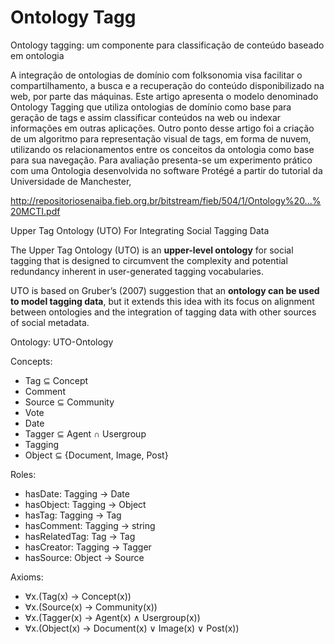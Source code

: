 # Ontology Tagg

Ontology tagging: um componente para classificação de conteúdo baseado em ontologia


A integração de ontologias de domínio com folksonomia visa facilitar o compartilhamento, a busca e a recuperação do conteúdo disponibilizado na web, por parte das máquinas. Este artigo apresenta o modelo denominado Ontology Tagging que utiliza ontologias de domínio como base para geração de tags e assim classificar conteúdos na web ou indexar informações em outras aplicações. Outro ponto desse artigo foi a criação de um algoritmo para representação visual de tags, em forma de nuvem, utilizando os relacionamentos entre os conceitos da ontologia como base para sua navegação. Para avaliação presenta-se um experimento prático com uma Ontologia desenvolvida no software Protégé a partir do tutorial da Universidade de Manchester, 

http://repositoriosenaiba.fieb.org.br/bitstream/fieb/504/1/Ontology%20...%20MCTI.pdf

Upper Tag Ontology (UTO) For
Integrating Social Tagging Data


The Upper Tag Ontology (UTO) is an **upper-level ontology** for social tagging that is designed to circumvent the complexity and potential redundancy inherent in user-generated tagging vocabularies.

UTO is based on Gruber’s (2007) suggestion that an **ontology can be used to model tagging data**, but it extends this idea with its focus on alignment between ontologies and the integration of tagging data
with other sources of social metadata.

Ontology: UTO-Ontology

Concepts:
- Tag ⊆ Concept
- Comment
- Source ⊆ Community
- Vote
- Date
- Tagger ⊆ Agent ∩ Usergroup
- Tagging
- Object ⊆ {Document, Image, Post}

Roles:
- hasDate: Tagging → Date
- hasObject: Tagging → Object
- hasTag: Tagging → Tag
- hasComment: Tagging → string
- hasRelatedTag: Tag → Tag
- hasCreator: Tagging → Tagger
- hasSource: Object → Source

Axioms:
- ∀x.(Tag(x) → Concept(x))
- ∀x.(Source(x) → Community(x))
- ∀x.(Tagger(x) → Agent(x) ∧ Usergroup(x))
- ∀x.(Object(x) → Document(x) ∨ Image(x) ∨ Post(x))

